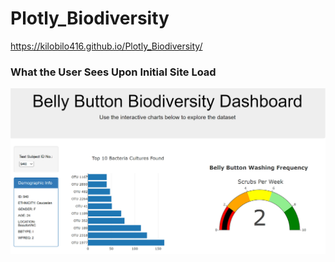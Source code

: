 # Plotly_Biodiversity

https://kilobilo416.github.io/Plotly_Biodiversity/

### What the User Sees Upon Initial Site Load

![top.png](static/images/top.png)

